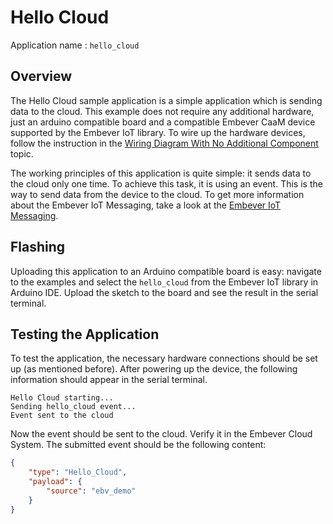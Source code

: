 # Hello Cloud

Application name : `hello_cloud`

## Overview

The Hello Cloud sample application is a simple application which is
sending data to the cloud. This example does not require any additional
hardware, just an arduino compatible board and a compatible Embever CaaM
device supported by the Embever IoT library. To wire up the hardware
devices, follow the instruction in the [Wiring Diagram With No Additional Component](wiring_simple.md) topic.

The working principles of this application is quite simple: it sends
data to the cloud only one time. To achieve this task, it is using an
event. This is the way to send data from the device to the cloud. To get
more information about the Embever IoT Messaging, take a look at the
[Embever IoT Messaging](../api/ebv_iot_msg.md).

## Flashing

Uploading this application to an Arduino compatible board is easy:
navigate to the examples and select the `hello_cloud` from the Embever
IoT library in Arduino IDE. Upload the sketch to the board and see the
result in the serial terminal.

## Testing the Application

To test the application, the necessary hardware connections should be
set up (as mentioned before). After powering up the device, the
following information should appear in the serial terminal.

``` none
Hello Cloud starting...
Sending hello_cloud event...
Event sent to the cloud
```

Now the event should be sent to the cloud. Verify it in the Embever
Cloud System. The submitted event should be the following content:

``` JSON
{
    "type": "Hello_Cloud",
    "payload": {
        "source": "ebv_demo"
    }
}
```
